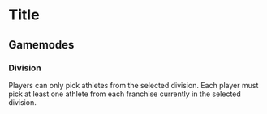 # Title
## Gamemodes

### Division
Players can only pick athletes from the selected division.
Each player must pick at least one athlete from each franchise currently in the selected division.
